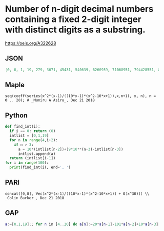# Number of n\-digit decimal numbers containing a fixed 2\-digit integer with distinct digits as a substring\.
https://oeis.org/A322628
## JSON
```JSON
[0, 0, 1, 19, 279, 3671, 45431, 540639, 6260959, 71068951, 794428551, 8773216559, 95937737039, 1040604153831, 11210103801271, 120060433858879, 1279394234787519, 13573881914016311, 143459424905375591, 1511020367139739599, 15866744246492020399]
```
## Maple
```Maple
seq(coeff(series(x^2*(x-1)/((10*x-1)*(x^2-10*x+1)),x,n+1), x, n), n = 0 .. 20); # _Muniru A Asiru_, Dec 21 2018
```
## Python
```Python
def find_int(i):
  if i == 0: return (0)
  intlist = [0,1,19]
  for n in range(4,i+2):
    if n > 3:
      a = 10*(intlist[n-2])+(9*10**(n-3)-intlist[n-3])
      intlist.append(a)
  return (intlist[i-1])
for i in range(100):
  print(find_int(i), end=', ')
```
## PARI
```PARI
concat([0,0], Vec(x^2*(x-1)/((10*x-1)*(x^2-10*x+1)) + O(x^30))) \\ _Colin Barker_, Dec 21 2018
```
## GAP
```GAP
a:=[0,1,19];; for n in [4..20] do a[n]:=20*a[n-1]-101*a[n-2]+10*a[n-3]; od; Concatenation([0],a); # _Muniru A Asiru_, Dec 21 2018
```
